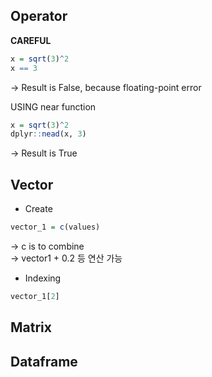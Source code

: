 ## Operator

**CAREFUL**
```R
x = sqrt(3)^2
x == 3
```
-> Result is False, because floating-point error  
  
USING near function
```R
x = sqrt(3)^2
dplyr::nead(x, 3)
```
-> Result is True

</n>
</n>

## Vector

- Create
```R
vector_1 = c(values)
```
-> c is to combine  
-> vector1 + 0.2 등 연산 가능

</n>
</n>

- Indexing
```R
vector_1[2]
```

## Matrix

## Dataframe

